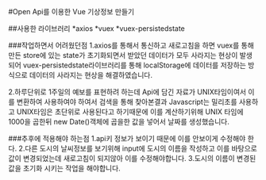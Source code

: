 #Open Api를 이용한 Vue 기상정보 만들기

##사용한 라이브러리
*axios
*vuex
*vuex-persistedstate

###작업하면서 어려웠던점
1.axios를 통해서 통신하고 새로고침을 하면 vuex를 통해 만든 store에 있는 state가 초기화되면서 받았던 데이터가 모두 사라지는 현상이 발생되어
vuex-persistedstate라이브러리를 통해 localStorage에 데이터를 저장하는 방식으로 데이터의 사라지는 현상을 해결하였습니다.

2.하루단위로 1주일의 예보를 표현하려 하는데 Api에 담긴 자료가 UNIX타임이여서 이를 변환하여 사용하여야 하여서 검색을 통해 찾아본결과
Javascript는 밀리초를 사용하고 UNIX타임은 초단위로 사용된다고 하기때문에 이를 계산하기위해 UNIX 타임에 1000을 곱한뒤 new Date()객체에 곱을한 값을 
넣어서 날짜를 생성했습니다.

###추후에 적용해야 하는점
1.api키 정보가 보이기 때문에 이를 안보이게 수정해야 한다.
2.다른 도시의 날씨정보를 보기위해 input에 도시의 이름을 작성하고 이를 바탕으로 값이 변경되었는데 새로고침이 되지않아
이를 수정해야합니다.
3.도시의 이름이 변경된 값을 초기화 시키는 작업을 해야합니다.